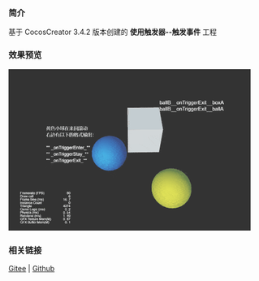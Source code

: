 ### 简介

基于 CocosCreator 3.4.2 版本创建的 **使用触发器--触发事件** 工程

### 效果预览
![image](../../gif/202203/2022030425.gif)

### 相关链接
[Gitee](https://gitee.com/mirrors_cocos-creator/example-3d/blob/master/physics-3d/assets/cases/scenes) | [Github](https://github.com/cocos-creator/example-3d/blob/master/physics-3d/assets/cases/scenes)